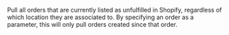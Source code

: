Pull all orders that are currently listed as unfulfilled in Shopify, regardless of which location they are associated to.  By specifying an order as a parameter, this will only pull orders created since that order.
